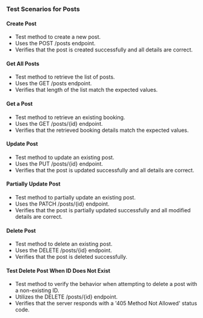 ### Test Scenarios for Posts

#### Create Post
- Test method to create a new post.
- Uses the POST /posts endpoint.
- Verifies that the post is created successfully and all details are correct.

#### Get All Posts
- Test method to retrieve the list of posts.
- Uses the GET /posts endpoint.
- Verifies that length of the list match the expected values.

#### Get a Post
- Test method to retrieve an existing booking.
- Uses the GET /posts/{id} endpoint.
- Verifies that the retrieved booking details match the expected values.

#### Update Post
- Test method to update an existing post.
- Uses the PUT /posts/{id} endpoint.
- Verifies that the post is updated successfully and all details are correct.

#### Partially Update Post
- Test method to partially update an existing post.
- Uses the PATCH /posts/{id} endpoint.
- Verifies that the post is partially updated successfully and all modified details are correct.

#### Delete Post
- Test method to delete an existing post.
- Uses the DELETE /posts/{id} endpoint.
- Verifies that the post is deleted successfully.

#### Test Delete Post When ID Does Not Exist
- Test method to verify the behavior when attempting to delete a post with a non-existing ID.
- Utilizes the DELETE /posts/{id} endpoint.
- Verifies that the server responds with a '405 Method Not Allowed' status code.